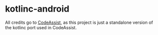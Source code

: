 # kotlinc-android
All credits go to [CodeAssist](https://github.com/tyron12233/CodeAssist/), as this project is just a standalone version of the kotlinc port used in CodeAssist.
